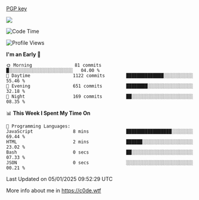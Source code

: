 [PGP key](https://c0de.wtf/urwq.asc)

<a href="https://wakatime.com"><img src="https://wakatime.com/share/@c0dezin/b7f18a7c-ab3a-40b8-8bc7-b1b7bf71f1d6.svg" /></a>

<!--START_SECTION:waka-->
![Code Time](http://img.shields.io/badge/Code%20Time-161%20hrs%2041%20mins-blue)

![Profile Views](http://img.shields.io/badge/Profile%20Views-0-blue)

**I'm an Early 🐤** 

```text
🌞 Morning                81 commits          █░░░░░░░░░░░░░░░░░░░░░░░░   04.00 % 
🌆 Daytime                1122 commits        ██████████████░░░░░░░░░░░   55.46 % 
🌃 Evening                651 commits         ████████░░░░░░░░░░░░░░░░░   32.18 % 
🌙 Night                  169 commits         ██░░░░░░░░░░░░░░░░░░░░░░░   08.35 % 
```


📊 **This Week I Spent My Time On** 

```text
💬 Programming Languages: 
JavaScript               8 mins              █████████████████░░░░░░░░   69.44 % 
HTML                     2 mins              ██████░░░░░░░░░░░░░░░░░░░   23.02 % 
Bash                     0 secs              ██░░░░░░░░░░░░░░░░░░░░░░░   07.33 % 
JSON                     0 secs              ░░░░░░░░░░░░░░░░░░░░░░░░░   00.21 % 
```


 Last Updated on 05/01/2025 09:52:29 UTC
<!--END_SECTION:waka-->

More info about me in https://c0de.wtf
